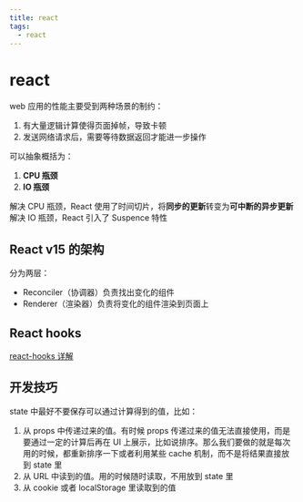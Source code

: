 ```yaml
---
title: react
tags:
  - react
---
```


# react

web 应用的性能主要受到两种场景的制约：

1. 有大量逻辑计算使得页面掉帧，导致卡顿
2. 发送网络请求后，需要等待数据返回才能进一步操作

可以抽象概括为：

1. **CPU 瓶颈**
2. **IO 瓶颈**

解决 CPU 瓶颈，React 使用了时间切片，将**同步的更新**转变为**可中断的异步更新**
解决 IO 瓶颈，React 引入了 Suspence 特性

## React v15 的架构

分为两层：

- Reconciler（协调器）负责找出变化的组件
- Renderer（渲染器）负责将变化的组件渲染到页面上

## React hooks

[react-hooks 详解](./hooks.md)

## 开发技巧

state 中最好不要保存可以通过计算得到的值，比如：

1. 从 props 中传递过来的值。有时候 props 传递过来的值无法直接使用，而是要通过一定的计算后再在 UI 上展示，比如说排序。那么我们要做的就是每次用的时候，都重新排序一下或者利用某些 cache 机制，而不是将结果直接放到 state 里
2. 从 URL 中读到的值。用的时候随时读取，不用放到 state 里
3. 从 cookie 或者 localStorage 里读取到的值
